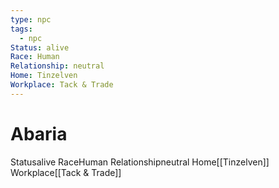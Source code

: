```yaml
---
type: npc
tags:
  - npc
Status: alive
Race: Human
Relationship: neutral
Home: Tinzelven
Workplace: Tack & Trade
---
```


# Abaria
<span class="dataview inline-field"><span class="inline-field-key">Status</span><span class="inline-field-value">alive</span></span>
<span class="dataview inline-field"><span class="inline-field-key">Race</span><span class="inline-field-value">Human</span></span>
<span class="dataview inline-field"><span class="inline-field-key">Relationship</span><span class="inline-field-value">neutral</span></span>
<span class="dataview inline-field"><span class="inline-field-key">Home</span><span class="inline-field-value">[[Tinzelven]]</span></span>
<span class="dataview inline-field"><span class="inline-field-key">Workplace</span><span class="inline-field-value">[[Tack & Trade]]</span></span>

